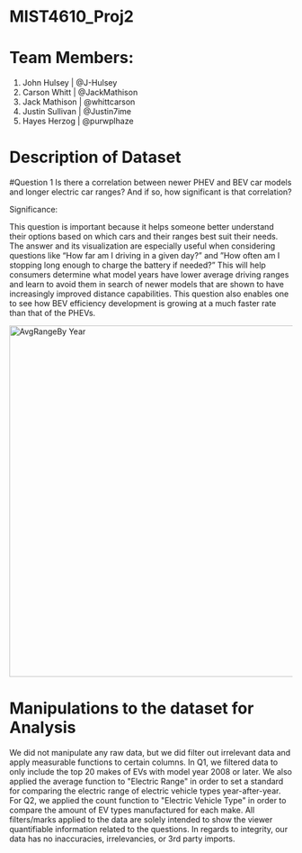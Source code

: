 # MIST4610_Proj2
# Team Members:

1. John Hulsey | @J-Hulsey
2. Carson Whitt | @JackMathison
3. Jack Mathison | @whittcarson
4. Justin Sullivan | @Justin7ime
6. Hayes Herzog | @purwplhaze

# Description of Dataset

#Question 1
Is there a correlation between newer PHEV and BEV car models and longer electric car ranges? And if so, how significant is that correlation?

Significance:

This question is important because it helps someone better understand their options based on which cars and their ranges best suit their needs. The answer and its visualization are especially useful when considering questions like “How far am I driving in a given day?” and ”How often am I stopping long enough to charge the battery if needed?” This will help consumers determine what model years have lower average driving ranges and learn to avoid them in search of newer models that are shown to have increasingly improved distance capabilities. This question also enables one to see how BEV efficiency development is growing at a much faster rate than that of the PHEVs.

<img width="624" alt="AvgRangeBy Year" src="https://github.com/whittcarson/MIST4610GroupProject2/assets/131502055/e523276f-b4bf-4d67-8a8a-17866cbaeadd">

# Manipulations to the dataset for Analysis
We did not manipulate any raw data, but we did filter out irrelevant data and apply measurable functions to certain columns. In Q1, we filtered data to only include the top 20 makes of EVs with model year 2008 or later. We also applied the average function to "Electric Range" in order to set a standard for comparing the electric range of electric vehicle types year-after-year. For Q2, we applied the count function to "Electric Vehicle Type" in order to compare the amount of EV types manufactured for each make. All filters/marks applied to the data are solely intended to show the viewer quantifiable information related to the questions. In regards to integrity, our data has no inaccuracies, irrelevancies, or 3rd party imports.
